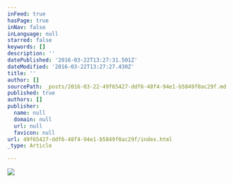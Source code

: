 ```yaml
---
inFeed: true
hasPage: true
inNav: false
inLanguage: null
starred: false
keywords: []
description: ''
datePublished: '2016-03-22T13:27:31.501Z'
dateModified: '2016-03-22T13:27:27.430Z'
title: ''
author: []
sourcePath: _posts/2016-03-22-49f65427-ddf6-48f4-94e1-b5849f0ac29f.md
published: true
authors: []
publisher:
  name: null
  domain: null
  url: null
  favicon: null
url: 49f65427-ddf6-48f4-94e1-b5849f0ac29f/index.html
_type: Article

---
```

![](https://the-grid-user-content.s3-us-west-2.amazonaws.com/0724b20c-4a7f-45fd-9c85-b32b7a59f965.jpg)